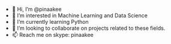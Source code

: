 - 👋 Hi, I’m @pinaakee
- 👀 I’m interested in Machine Learning and Data Science 
- 🌱 I’m currently learning Python 
- 💞️ I’m looking to collaborate on projects related to these fields.
- 📫 Reach me on skype: pinaakee

<!---
pinaakee/pinaakee is a ✨ special ✨ repository because its `README.md` (this file) appears on your GitHub profile.
You can click the Preview link to take a look at your changes.
--->
